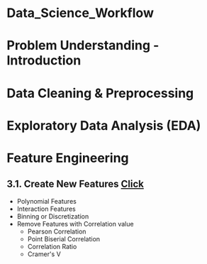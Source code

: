 # Data_Science_Workflow


# Problem Understanding - Introduction


# Data Cleaning & Preprocessing


# Exploratory Data Analysis (EDA)


# Feature Engineering
## 3.1. Create New Features [Click](https://github.com/RifatMuhtasim/Data_Science_Workflow/blob/main/3.1.Create_New_Features.ipynb)
- Polynomial Features
- Interaction Features
- Binning or Discretization
- Remove Features with Correlation value
  - Pearson Correlation
  - Point Biserial Correlation
  - Correlation Ratio
  - Cramer's V
